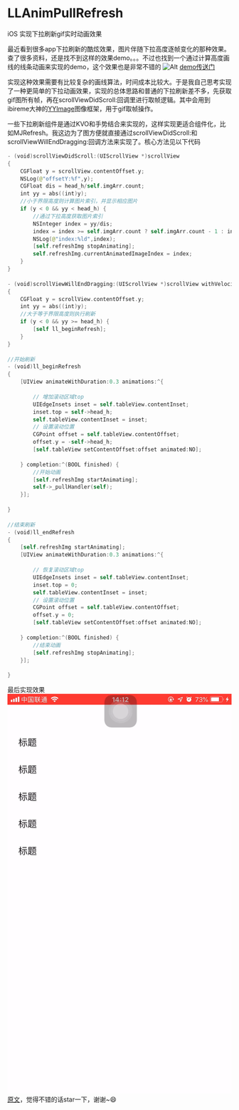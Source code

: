 # LLAnimPullRefresh
iOS 实现下拉刷新gif实时动画效果

最近看到很多app下拉刷新的酷炫效果，图片伴随下拉高度逐帧变化的那种效果。查了很多资料，还是找不到这样的效果demo。。。不过也找到一个通过计算高度画线的线条动画来实现的demo，这个效果也是非常不错的
![Alt](https://upload-images.jianshu.io/upload_images/831181-9b81703fcb5fd5dd.gif?imageMogr2/auto-orient/strip%7CimageView2/2/w/272/format/webp#pic_center)
[demo传送门](https://www.jianshu.com/p/8d2eff1dc173)

实现这种效果需要有比较复杂的画线算法，时间成本比较大。于是我自己思考实现了一种更简单的下拉动画效果，实现的总体思路和普通的下拉刷新差不多，先获取gif图所有帧，再在scrollViewDidScroll:回调里进行取帧逻辑。其中会用到ibireme大神的[YYImage](https://github.com/ibireme/YYImage)图像框架，用于gif取帧操作。

一些下拉刷新组件是通过KVO和手势结合来实现的，这样实现更适合组件化，比如MJRefresh。我这边为了图方便就直接通过scrollViewDidScroll:和scrollViewWillEndDragging:回调方法来实现了。核心方法见以下代码

```swift
- (void)scrollViewDidScroll:(UIScrollView *)scrollView
{
    CGFloat y = scrollView.contentOffset.y;
    NSLog(@"offsetY:%f",y);
    CGFloat dis = head_h/self.imgArr.count;
    int yy = abs((int)y);
    //小于界限高度则计算图片索引，并显示相应图片
    if (y < 0 && yy < head_h) {
        //通过下拉高度获取图片索引
        NSInteger index = yy/dis;
        index = index >= self.imgArr.count ? self.imgArr.count - 1 : index;
        NSLog(@"index:%ld",index);
        [self.refreshImg stopAnimating];
        self.refreshImg.currentAnimatedImageIndex = index;
    }
}

- (void)scrollViewWillEndDragging:(UIScrollView *)scrollView withVelocity:(CGPoint)velocity targetContentOffset:(inout CGPoint *)targetContentOffset
{
    CGFloat y = scrollView.contentOffset.y;
    int yy = abs((int)y);
    //大于等于界限高度则执行刷新
    if (y < 0 && yy >= head_h) {
        [self ll_beginRefresh];
    }
}

//开始刷新
- (void)ll_beginRefresh
{
    [UIView animateWithDuration:0.3 animations:^{
        
        // 增加滚动区域top
        UIEdgeInsets inset = self.tableView.contentInset;
        inset.top = self->head_h;
        self.tableView.contentInset = inset;
        // 设置滚动位置
        CGPoint offset = self.tableView.contentOffset;
        offset.y = -self->head_h;
        [self.tableView setContentOffset:offset animated:NO];
        
    } completion:^(BOOL finished) {
        //开始动画
        [self.refreshImg startAnimating];
        self->_pullHandler(self);
    }];
    
}

//结束刷新
- (void)ll_endRefresh
{
    [self.refreshImg startAnimating];
    [UIView animateWithDuration:0.3 animations:^{
        
        // 恢复滚动区域top
        UIEdgeInsets inset = self.tableView.contentInset;
        inset.top = 0;
        self.tableView.contentInset = inset;
        // 设置滚动位置
        CGPoint offset = self.tableView.contentOffset;
        offset.y = 0;
        [self.tableView setContentOffset:offset animated:NO];
        
    } completion:^(BOOL finished) {
        //结束动画
        [self.refreshImg stopAnimating];
    }];
    
}
```

最后实现效果
![image](https://github.com/dasibingou/LLAnimPullRefresh/blob/master/ProjectImage/aaa.gif)
[原文](https://blog.csdn.net/lin371800993/article/details/86982513)，觉得不错的话star一下，谢谢~😄
